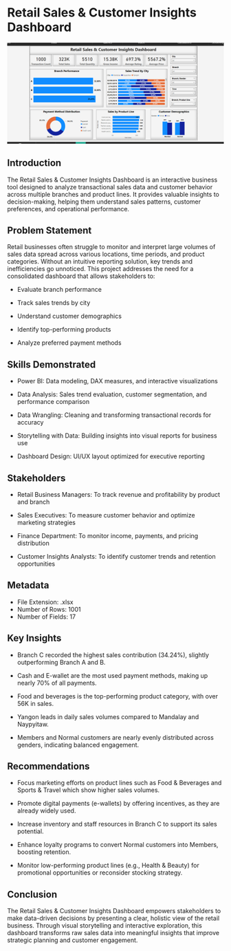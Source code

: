# Retail Sales & Customer Insights Dashboard
![](retail_sales_dashboard.png)

 ## Introduction
The Retail Sales & Customer Insights Dashboard is an interactive business tool designed to analyze transactional sales data and customer behavior across multiple branches and product lines. It provides valuable insights to decision-making, helping them understand sales patterns, customer preferences, and operational performance.
## Problem Statement
Retail businesses often struggle to monitor and interpret large volumes of sales data spread across various locations, time periods, and product categories. Without an intuitive reporting solution, key trends and inefficiencies go unnoticed.
This project addresses the need for a consolidated dashboard that allows stakeholders to:

 - Evaluate branch performance

 - Track sales trends by city

 - Understand customer demographics

 - Identify top-performing products

 - Analyze preferred payment methods
## Skills Demonstrated
 - Power BI: Data modeling, DAX measures, and interactive visualizations

 - Data Analysis: Sales trend evaluation, customer segmentation, and performance comparison

 - Data Wrangling: Cleaning and transforming transactional records for accuracy

 - Storytelling with Data: Building insights into visual reports for business use

 - Dashboard Design: UI/UX layout optimized for executive reporting
## Stakeholders
 - Retail Business Managers: To track revenue and profitability by product and branch

 - Sales Executives: To measure customer behavior and optimize marketing strategies

 - Finance Department: To monitor income, payments, and pricing distribution

 - Customer Insights Analysts: To identify customer trends and retention opportunities
## Metadata
 - File Extension: .xlsx
 - Number of Rows: 1001
 - Number of Fields: 17
   
 ## Key Insights
 - Branch C recorded the highest sales contribution (34.24%), slightly outperforming Branch A and B.

 - Cash and E-wallet are the most used payment methods, making up nearly 70% of all payments.

 - Food and beverages is the top-performing product category, with over 56K in sales.

 - Yangon leads in daily sales volumes compared to Mandalay and Naypyitaw.

 - Members and Normal customers are nearly evenly distributed across genders, indicating balanced engagement.

## Recommendations
 - Focus marketing efforts on product lines such as Food & Beverages and Sports & Travel which show higher sales volumes.

 - Promote digital payments (e-wallets) by offering incentives, as they are already widely used.

 - Increase inventory and staff resources in Branch C to support its sales potential.

 - Enhance loyalty programs to convert Normal customers into Members, boosting retention.

 - Monitor low-performing product lines (e.g., Health & Beauty) for promotional opportunities or reconsider stocking strategy.
## Conclusion
The Retail Sales & Customer Insights Dashboard empowers stakeholders to make data-driven decisions by presenting a clear, holistic view of the retail business. Through visual storytelling and interactive exploration, this dashboard transforms raw sales data into meaningful insights that improve strategic planning and customer engagement.





   




